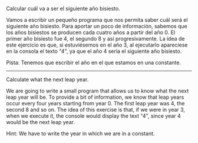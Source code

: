 Calcular cuál va a ser el siguiente año bisiesto.

Vamos a escribir un pequeño programa que nos permita saber cuál será el siguiente año bisiesto. Para aportar un poco de información, sabemos que los años bisiestos se producen cada cuatro años a partir del año 0. El primer año bisiesto fue 4, el segundo 8 y así progresivamente. La idea de este ejercicio es que, si estuviésemos en el año 3, al ejecutarlo apareciese en la consola el texto "4", ya que el año 4 sería el siguiente año bisiesto.

Pista: Tenemos que escribir el año en el que estamos en una constante.

---

Calculate what the next leap year.

We are going to write a small program that allows us to know what the next leap year will be. To provide a bit of information, we know that leap years occur every four years starting from year 0. The first leap year was 4, the second 8 and so on. The idea of this exercise is that, if we were in year 3, when we execute it, the console would display the text "4", since year 4 would be the next leap year.

Hint: We have to write the year in which we are in a constant.

